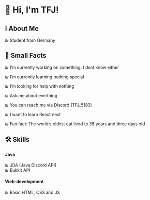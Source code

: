 
# 👋 Hi, I'm TFJ! 


## ℹ️ About Me
₪ Student from Germany


## 🔰 Small Facts
₪ I'm currently working on something. I dont know either

₪ I'm currently learning nothing special

₪ I'm looking for help with nothing

₪ Ask me about everthing

₪ You can reach me via Discord (TFJ_5183)

₪ I want to learn React next

₪ Fun fact: The world’s oldest cat lived to 38 years and three days old


## 🛠 Skills
#### Java
₪ JDA (Java Discord API) <br/>
₪ Bukkit API

#### Web-development
₪ Basic HTML, CSS and JS 

